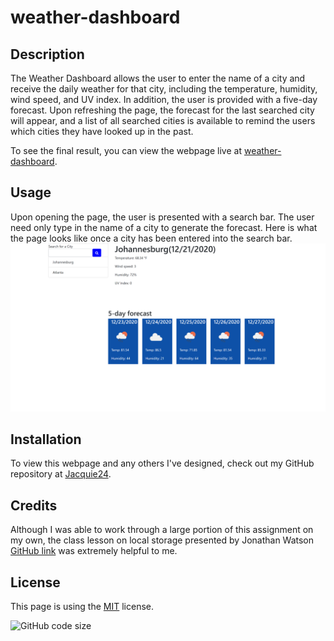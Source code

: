 # weather-dashboard

## Description
The Weather Dashboard allows the user to enter the name of a city and receive the daily weather for that city, including the temperature, humidity, wind speed, and UV index.  In addition, the user is provided with a five-day forecast.  Upon refreshing the page, the forecast for the last searched city will appear, and a list of all searched cities is available to remind the users which cities they have looked up in the past.

To see the final result, you can view the webpage live at [weather-dashboard](https://jacquie24.github.io/weather-dashboard/).

## Usage
Upon opening the page, the user is presented with a search bar.  The user need only type in the name of a city to generate the forecast.  Here is what the page looks like once a city has been entered into the search bar. ![weather-dashboard-image](./weather-dashboard.png)

## Installation
To view this webpage and any others I've designed, check out my GitHub repository at [Jacquie24](https://github.com/Jacquie24?tab=repositories).  

## Credits
Although I was able to work through a large portion of this assignment on my own, the class lesson on local storage presented by Jonathan Watson [GitHub link](https://github.com/jonathanjwatson) was extremely helpful to me.

## License
This page is using the [MIT](./license.txt) license.

![GitHub code size](https://img.shields.io/github/languages/code-size/Jacquie24/weather-dashboard)